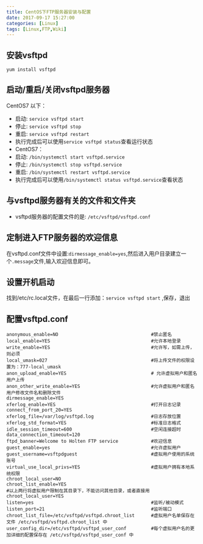 ```yaml
---
title: CentOS下FTP服务器安装与配置
date: 2017-09-17 15:27:00
categories: [Linux]
tags: [Linux,FTP,Wiki]
---
```


## 安装vsftpd

```{shell}
yum install vsftpd
```

## 启动/重启/关闭vsftpd服务器

CentOS7 以下：
* 启动: `service vsftpd start`
* 停止: `service vsftpd stop`
* 重启: `service vsftpd restart`
* 执行完成后可以使用`service vsftpd status`查看运行状态
* CentOS7：
* 启动: `/bin/systemctl start vsftpd.service`
* 停止: `/bin/systemctl stop vsftpd.service`
* 重启: `/bin/systemctl restart vsftpd.service`
* 执行完成后可以使用`/bin/systemctl status vsftpd.service`查看状态

## 与vsftpd服务器有关的文件和文件夹

* vsftpd服务器的配置文件的是: `/etc/vsftpd/vsftpd.conf`

## 定制进入FTP服务器的欢迎信息

在vsftpd.conf文件中设置:`dirmessage_enable=yes`,然后进入用户目录建立一个`.message`文件,输入欢迎信息即可。

## 设置开机启动

找到/etc/rc.local文件，在最后一行添加：`service vsftpd start` ,保存，退出

## 配置vsftpd.conf

```{shell}
anonymous_enable=NO                                  #禁止匿名
local_enable=YES                                     #允许本地登录
write_enable=YES                                     #允许写，如需上传，则必须
local_umask=027                                      #将上传文件的权限设置为：777-local_umask
anon_upload_enable=YES                               # 允许虚拟用户和匿名用户上传
anon_other_write_enable=YES                          #允许虚拟用户和匿名用户修改文件名和删除文件
dirmessage_enable=YES          
xferlog_enable=YES                                   #打开日志记录
connect_from_port_20=YES
xferlog_file=/var/log/vsftpd.log                     #日志存放位置
xferlog_std_format=YES                               #标准日志格式
idle_session_timeout=600                             #空闲连接超时
data_connection_timeout=120
ftpd_banner=Welcome to Holten FTP service            #欢迎信息
guest_enable=yes                                     #允许虚拟用户
guest_username=vsftpdguest                           #虚拟用户使用的系统账号
virtual_use_local_privs=YES                          #虚拟用户拥有本地系统权限
chroot_local_user=NO              
chroot_list_enable=YES
#以上两行将虚拟用户限制在其目录下，不能访问其他目录，或者直接用                            
chroot_local_user=YES                               
listen=yes                                           #监听/被动模式
listen_port=21                                       #监听端口
chroot_list_file=/etc/vsftpd/vsftpd.chroot_list      #虚拟用户名单保存在文件 /etc/vsftpd/vsftpd.chroot_list 中
user_config_dir=/etc/vsftpd/vsftpd_user_conf         #每个虚拟用户名的更加详细的配置保存在 /etc/vsftpd/vsftpd_user_conf 中
```
